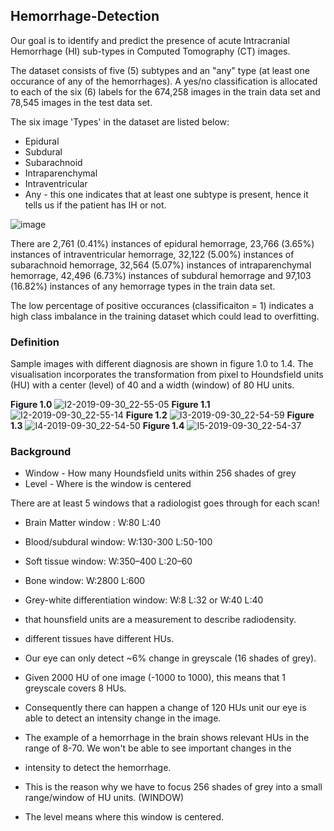 ## Hemorrhage-Detection

Our goal is to identify and predict the presence of acute Intracranial Hemorrhage (HI) sub-types in Computed Tomography (CT) images. 

The dataset consists of five (5) subtypes and an "any" type (at least one occurance of any of the hemorrhages). 
A yes/no classification is allocated to each of the six (6) labels for the 674,258 images in the train data set and 78,545 images in the test data set.  

The six image 'Types' in the dataset are listed below:

- Epidural
- Subdural
- Subarachnoid
- Intraparenchymal
- Intraventricular
- Any - this one indicates that at least one subtype is present, hence it tells us if the patient has IH or not.

![image](https://user-images.githubusercontent.com/50160174/66179970-58cc6900-e6ae-11e9-8e5e-0dc7483c0d75.png)

There are 2,761 (0.41%) instances of epidural hemorrage, 23,766 (3.65%) instances of intraventricular hemorrage, 32,122 (5.00%) instances of subarachnoid hemorrage, 32,564 (5.07%) instances of intraparenchymal hemorrage, 42,496 (6.73%) instances of subdural hemorrage 
and 97,103 (16.82%) instances of any hemorrage types in the train data set. 

The low percentage of positive occurances (classificaiton = 1) indicates a high class imbalance in the training dataset which could lead to overfitting.   

### Definition

Sample images with different diagnosis are shown in figure 1.0 to 1.4. The visualisation incorporates the transformation from pixel to Houndsfield units (HU) with a center (level) of 40 and a width (window) of 80 HU units.  

__Figure 1.0__
![I2-2019-09-30_22-55-05](https://user-images.githubusercontent.com/50160174/65880778-b4100a00-e3d5-11e9-8f37-837c7e9cf997.jpg)
__Figure 1.1__
![I2-2019-09-30_22-55-14](https://user-images.githubusercontent.com/50160174/65880779-b4a8a080-e3d5-11e9-9b32-b21800402c6a.jpg)
__Figure 1.2__
![I3-2019-09-30_22-54-59](https://user-images.githubusercontent.com/50160174/65880783-b5d9cd80-e3d5-11e9-9813-83714098be4b.jpg)
__Figure 1.3__
![I4-2019-09-30_22-54-50](https://user-images.githubusercontent.com/50160174/65880784-b5d9cd80-e3d5-11e9-9925-e4a141fafe6f.jpg)
__Figure 1.4__
![I5-2019-09-30_22-54-37](https://user-images.githubusercontent.com/50160174/65880785-b5d9cd80-e3d5-11e9-83fd-d9c56b5cd516.jpg)

### Background

- Window - How many Houndsfield units within 256 shades of grey
- Level - Where is the window is centered

There are at least 5 windows that a radiologist goes through for each scan!

- Brain Matter window : W:80 L:40
- Blood/subdural window: W:130-300 L:50-100
- Soft tissue window: W:350–400 L:20–60
- Bone window: W:2800 L:600
- Grey-white differentiation window: W:8 L:32 or W:40 L:40

- that hounsfield units are a measurement to describe radiodensity.
- different tissues have different HUs.
- Our eye can only detect ~6% change in greyscale (16 shades of grey).
- Given 2000 HU of one image (-1000 to 1000), this means that 1 greyscale covers 8 HUs.
- Consequently there can happen a change of 120 HUs unit our eye is able to detect an intensity change in the image.
- The example of a hemorrhage in the brain shows relevant HUs in the range of 8-70. We won't be able to see important changes in the 
- intensity to detect the hemorrhage.
- This is the reason why we have to focus 256 shades of grey into a small range/window of HU units. (WINDOW)
- The level means where this window is centered.




